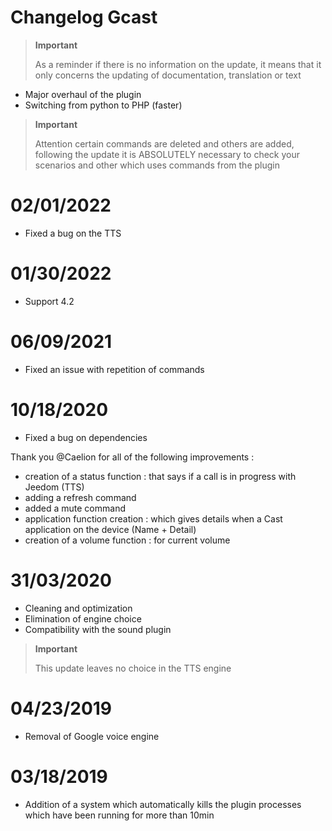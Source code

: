 # Changelog Gcast

>**Important**
>
>As a reminder if there is no information on the update, it means that it only concerns the updating of documentation, translation or text

- Major overhaul of the plugin 
- Switching from python to PHP (faster)

>**Important**
>
>Attention certain commands are deleted and others are added, following the update it is ABSOLUTELY necessary to check your scenarios and other which uses commands from the plugin

# 02/01/2022

- Fixed a bug on the TTS

# 01/30/2022

- Support 4.2

# 06/09/2021

- Fixed an issue with repetition of commands

# 10/18/2020

- Fixed a bug on dependencies

Thank you @Caelion for all of the following improvements :

- creation of a status function : that says if a call is in progress with Jeedom (TTS)
- adding a refresh command
- added a mute command
- application function creation : which gives details when a Cast application on the device (Name + Detail)
- creation of a volume function : for current volume

# 31/03/2020

- Cleaning and optimization
- Elimination of engine choice
- Compatibility with the sound plugin

>**Important**
>
>This update leaves no choice in the TTS engine


# 04/23/2019

- Removal of Google voice engine

# 03/18/2019

- Addition of a system which automatically kills the plugin processes which have been running for more than 10min
